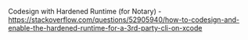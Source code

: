 Codesign with Hardened Runtime (for Notary) - https://stackoverflow.com/questions/52905940/how-to-codesign-and-enable-the-hardened-runtime-for-a-3rd-party-cli-on-xcode